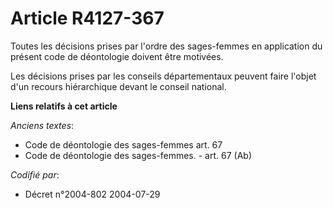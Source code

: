 # Article R4127-367

Toutes les décisions prises par l'ordre des sages-femmes en application du présent code de déontologie doivent être motivées.

Les décisions prises par les conseils départementaux peuvent faire l'objet d'un recours hiérarchique devant le conseil
national.

**Liens relatifs à cet article**

_Anciens textes_:

  - Code de déontologie des sages-femmes art. 67
  - Code de déontologie des sages-femmes. - art. 67 (Ab)

_Codifié par_:

  - Décret n°2004-802 2004-07-29
